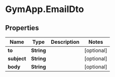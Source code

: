 # GymApp.EmailDto

## Properties
Name | Type | Description | Notes
------------ | ------------- | ------------- | -------------
**to** | **String** |  | [optional] 
**subject** | **String** |  | [optional] 
**body** | **String** |  | [optional] 
